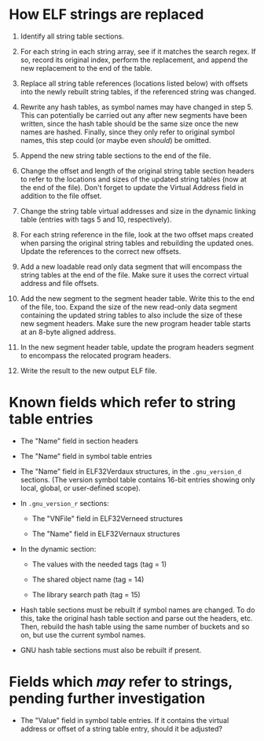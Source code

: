 How ELF strings are replaced
============================

 1. Identify all string table sections.

 2. For each string in each string array, see if it matches the search regex.
    If so, record its original index, perform the replacement, and append the
    new replacement to the end of the table.

 3. Replace all string table references (locations listed below) with offsets
    into the newly rebuilt string tables, if the referenced string was changed.

 4. Rewrite any hash tables, as symbol names may have changed in step 5. This
    can potentially be carried out any after new segments have been written,
    since the hash table should be the same size once the new names are hashed.
    Finally, since they only refer to original symbol names, this step could
    (or maybe even *should*) be omitted.

 5. Append the new string table sections to the end of the file.

 6. Change the offset and length of the original string table section headers
    to refer to the locations and sizes of the updated string tables (now at
    the end of the file). Don't forget to update the Virtual Address field
    in addition to the file offset.

 7. Change the string table virtual addresses and size in the dynamic linking
    table (entries with tags 5 and 10, respectively).

 8. For each string reference in the file, look at the two offset maps created
    when parsing the original string tables and rebuilding the updated ones.
    Update the references to the correct new offsets.

 9. Add a new loadable read only data segment that will encompass the string
    tables at the end of the file. Make sure it uses the correct virtual
    address and file offsets.

 10. Add the new segment to the segment header table. Write this to the end of
     the file, too. Expand the size of the new read-only data segment containing
     the updated string tables to also include the size of these new segment
     headers. Make sure the new program header table starts at an 8-byte aligned
     address.

 10. In the new segment header table, update the program headers segment to
     encompass the relocated program headers.

 11. Write the result to the new output ELF file.

Known fields which refer to string table entries
================================================

 - The "Name" field in section headers

 - The "Name" field in symbol table entries

 - The "Name" field in ELF32Verdaux structures, in the `.gnu_version_d`
   sections. (The version symbol table contains 16-bit entries showing only
   local, global, or user-defined scope).

 - In `.gnu_version_r` sections:

    - The "VNFile" field in ELF32Verneed structures

    - The "Name" field in ELF32Vernaux structures

 - In the dynamic section:

    - The values with the needed tags (tag = 1)

    - The shared object name (tag = 14)

    - The library search path (tag = 15)

 - Hash table sections must be rebuilt if symbol names are changed. To do this,
   take the original hash table section and parse out the headers, etc. Then,
   rebuild the hash table using the same number of buckets and so on, but use
   the current symbol names.

 - GNU hash table sections must also be rebuilt if present.

Fields which *may* refer to strings, pending further investigation
==================================================================

 - The "Value" field in symbol table entries. If it contains the virtual
   address or offset of a string table entry, should it be adjusted?
